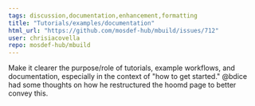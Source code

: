 ```yaml
---
tags: discussion,documentation,enhancement,formatting
title: "Tutorials/examples/documentation"
html_url: "https://github.com/mosdef-hub/mbuild/issues/712"
user: chrisiacovella
repo: mosdef-hub/mbuild
---
```


Make it clearer the purpose/role of tutorials, example workflows, and documentation, especially in the context of "how to get started."  @bdice had some thoughts on how he restructured the hoomd page to better convey this. 